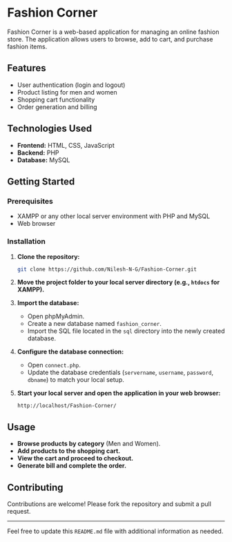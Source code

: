 
# Fashion Corner

Fashion Corner is a web-based application for managing an online fashion store. The application allows users to browse, add to cart, and purchase fashion items.

## Features

- User authentication (login and logout)
- Product listing for men and women
- Shopping cart functionality
- Order generation and billing

## Technologies Used

- **Frontend:** HTML, CSS, JavaScript
- **Backend:** PHP
- **Database:** MySQL

## Getting Started

### Prerequisites

- XAMPP or any other local server environment with PHP and MySQL
- Web browser

### Installation

1. **Clone the repository:**
    ```bash
    git clone https://github.com/Nilesh-N-G/Fashion-Corner.git
    ```

2. **Move the project folder to your local server directory (e.g., `htdocs` for XAMPP).**

3. **Import the database:**
    - Open phpMyAdmin.
    - Create a new database named `fashion_corner`.
    - Import the SQL file located in the `sql` directory into the newly created database.

4. **Configure the database connection:**
    - Open `connect.php`.
    - Update the database credentials (`servername`, `username`, `password`, `dbname`) to match your local setup.

5. **Start your local server and open the application in your web browser:**
    ```
    http://localhost/Fashion-Corner/
    ```

## Usage

- **Browse products by category** (Men and Women).
- **Add products to the shopping cart.**
- **View the cart and proceed to checkout.**
- **Generate bill and complete the order.**

## Contributing

Contributions are welcome! Please fork the repository and submit a pull request.

---

Feel free to update this `README.md` file with additional information as needed.
